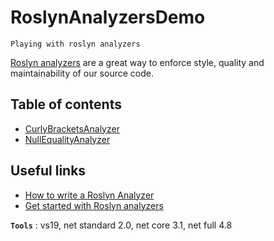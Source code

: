 # RoslynAnalyzersDemo
```
Playing with roslyn analyzers
```

[Roslyn analyzers](https://docs.microsoft.com/en-us/visualstudio/code-quality/roslyn-analyzers-overview?view=vs-2019) are a great way to enforce style, quality and maintainability of our source code.

## Table of contents

* [CurlyBracketsAnalyzer](./CurlyBracketsAnalyzer/CurlyBracketsAnalyzer.md)
* [NullEqualityAnalyzer](./NullEqualityAnalyzer/NullEqualityAnalyzer.md)

## Useful links

* [How to write a Roslyn Analyzer](https://devblogs.microsoft.com/dotnet/how-to-write-a-roslyn-analyzer)
* [Get started with Roslyn analyzers](https://docs.microsoft.com/en-us/visualstudio/extensibility/getting-started-with-roslyn-analyzers)

**`Tools`** : vs19, net standard 2.0, net core 3.1, net full 4.8
